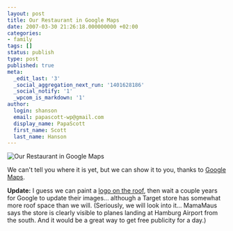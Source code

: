 ```yaml
---
layout: post
title: Our Restaurant in Google Maps
date: 2007-03-30 21:26:18.000000000 +02:00
categories:
- family
tags: []
status: publish
type: post
published: true
meta:
  _edit_last: '3'
  _social_aggregation_next_run: '1401628186'
  _social_notify: '1'
  _wpcom_is_markdown: '1'
author:
  login: shanson
  email: papascott-wp@gmail.com
  display_name: PapaScott
  first_name: Scott
  last_name: Hanson
---
```

<p><img src="https://www.papascott.de/wordpress/wp-content/uploads/2007/03/our-restaurant-in-google-maps.jpg" alt="Our Restaurant in Google Maps" /></p>
<p>We can't tell you where it is yet, but we can show it to you, thanks to <a href="http://maps.google.de">Google Maps</a>.</p>
<p><strong>Update:</strong> I guess we can paint a <a href="http://gizmodo.com/gadgets/maps/roof-wanted-for-google-maps-ad-149029.php">logo on the roof</a>, then wait a couple years for Google to update their images... although a Target store has somewhat more roof space than we will. (Seriously, we will look into it... MamaMaus says the store is clearly visible to planes landing at Hamburg Airport from the south. And it would be a great way to get free publicity for a day.)</p>
